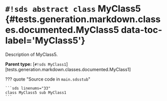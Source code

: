 # `#!sds abstract class` MyClass5 {#tests.generation.markdown.classes.documented.MyClass5 data-toc-label='MyClass5'}

Description of MyClass5.

**Parent type:** [`#!sds MyClass1`][tests.generation.markdown.classes.documented.MyClass1]

??? quote "Source code in `main.sdsstub`"

    ```sds linenums="33"
    class MyClass5 sub MyClass1
    ```
